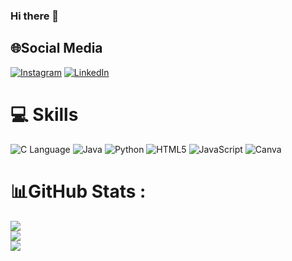 ### Hi there 👋
## 🌐Social Media
[![Instagram](https://img.shields.io/badge/Instagram-%23E4405F.svg?logo=Instagram&logoColor=white)](https://instagram.com/sangwan.nitish27/) [![LinkedIn](https://img.shields.io/badge/LinkedIn-%230077B5.svg?logo=linkedin&logoColor=white)](https://linkedin.com/in/nitishsangwan) 
# 💻 Skills
![C Language](https://img.shields.io/badge/c-%2300599C.svg?style=for-the-badge&logo=c&logoColor=white) ![Java](https://img.shields.io/badge/Java-ED8B00?style=for-the-badge&logo=openjdk&logoColor=white) ![Python](https://img.shields.io/badge/Python-3776AB?style=for-the-badge&logo=python&logoColor=white)
![HTML5](https://img.shields.io/badge/html5-%23E34F26.svg?style=for-the-badge&logo=html5&logoColor=white) ![JavaScript](https://img.shields.io/badge/javascript-%23323330.svg?style=for-the-badge&logo=javascript&logoColor=%23F7DF1E) ![Canva](https://img.shields.io/badge/Canva-%2300C4CC.svg?style=for-the-badge&logo=Canva&logoColor=white)

# 📊GitHub Stats :
![](https://github-readme-stats.vercel.app/api?username=nitesh-kumar27&theme=synthwave&hide_border=false&include_all_commits=false&count_private=false)<br/>
![](https://github-readme-streak-stats.herokuapp.com/?user=nitesh-kumar27&theme=synthwave&hide_border=false)<br/>
![](https://github-readme-stats.vercel.app/api/top-langs/?username=nitesh-kumar27&theme=synthwave&hide_border=false&include_all_commits=false&count_private=false&layout=compact)

<!--
**Nitesh-kumar27/Nitesh-Kumar27** is a ✨ _special_ ✨ repository because its `README.md` (this file) appears on your GitHub profile.

Here are some ideas to get you started:

- 🔭 I’m currently working on ...
- 🌱 I’m currently learning ...
- 👯 I’m looking to collaborate on ...
- 🤔 I’m looking for help with ...
- 💬 Ask me about ...
- 📫 How to reach me: ...
- 😄 Pronouns: ...
- ⚡ Fun fact: ...
-->

